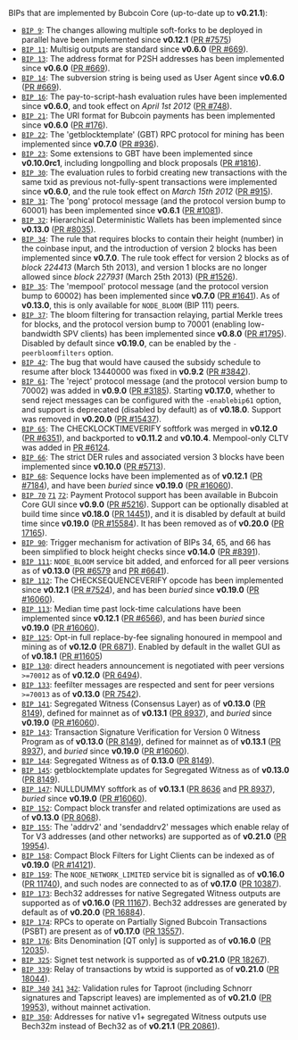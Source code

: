 BIPs that are implemented by Bubcoin Core (up-to-date up to **v0.21.1**):

* [`BIP 9`](https://github.com/bubcoin/bips/blob/master/bip-0009.mediawiki): The changes allowing multiple soft-forks to be deployed in parallel have been implemented since **v0.12.1**  ([PR #7575](https://github.com/bubcoin/bubcoin/pull/7575))
* [`BIP 11`](https://github.com/bubcoin/bips/blob/master/bip-0011.mediawiki): Multisig outputs are standard since **v0.6.0** ([PR #669](https://github.com/bubcoin/bubcoin/pull/669)).
* [`BIP 13`](https://github.com/bubcoin/bips/blob/master/bip-0013.mediawiki): The address format for P2SH addresses has been implemented since **v0.6.0** ([PR #669](https://github.com/bubcoin/bubcoin/pull/669)).
* [`BIP 14`](https://github.com/bubcoin/bips/blob/master/bip-0014.mediawiki): The subversion string is being used as User Agent since **v0.6.0** ([PR #669](https://github.com/bubcoin/bubcoin/pull/669)).
* [`BIP 16`](https://github.com/bubcoin/bips/blob/master/bip-0016.mediawiki): The pay-to-script-hash evaluation rules have been implemented since **v0.6.0**, and took effect on *April 1st 2012* ([PR #748](https://github.com/bubcoin/bubcoin/pull/748)).
* [`BIP 21`](https://github.com/bubcoin/bips/blob/master/bip-0021.mediawiki): The URI format for Bubcoin payments has been implemented since **v0.6.0** ([PR #176](https://github.com/bubcoin/bubcoin/pull/176)).
* [`BIP 22`](https://github.com/bubcoin/bips/blob/master/bip-0022.mediawiki): The 'getblocktemplate' (GBT) RPC protocol for mining has been implemented since **v0.7.0** ([PR #936](https://github.com/bubcoin/bubcoin/pull/936)).
* [`BIP 23`](https://github.com/bubcoin/bips/blob/master/bip-0023.mediawiki): Some extensions to GBT have been implemented since **v0.10.0rc1**, including longpolling and block proposals ([PR #1816](https://github.com/bubcoin/bubcoin/pull/1816)).
* [`BIP 30`](https://github.com/bubcoin/bips/blob/master/bip-0030.mediawiki): The evaluation rules to forbid creating new transactions with the same txid as previous not-fully-spent transactions were implemented since **v0.6.0**, and the rule took effect on *March 15th 2012* ([PR #915](https://github.com/bubcoin/bubcoin/pull/915)).
* [`BIP 31`](https://github.com/bubcoin/bips/blob/master/bip-0031.mediawiki): The 'pong' protocol message (and the protocol version bump to 60001) has been implemented since **v0.6.1** ([PR #1081](https://github.com/bubcoin/bubcoin/pull/1081)).
* [`BIP 32`](https://github.com/bubcoin/bips/blob/master/bip-0032.mediawiki): Hierarchical Deterministic Wallets has been implemented since **v0.13.0** ([PR #8035](https://github.com/bubcoin/bubcoin/pull/8035)).
* [`BIP 34`](https://github.com/bubcoin/bips/blob/master/bip-0034.mediawiki): The rule that requires blocks to contain their height (number) in the coinbase input, and the introduction of version 2 blocks has been implemented since **v0.7.0**. The rule took effect for version 2 blocks as of *block 224413* (March 5th 2013), and version 1 blocks are no longer allowed since *block 227931* (March 25th 2013) ([PR #1526](https://github.com/bubcoin/bubcoin/pull/1526)).
* [`BIP 35`](https://github.com/bubcoin/bips/blob/master/bip-0035.mediawiki): The 'mempool' protocol message (and the protocol version bump to 60002) has been implemented since **v0.7.0** ([PR #1641](https://github.com/bubcoin/bubcoin/pull/1641)). As of **v0.13.0**, this is only available for `NODE_BLOOM` (BIP 111) peers.
* [`BIP 37`](https://github.com/bubcoin/bips/blob/master/bip-0037.mediawiki): The bloom filtering for transaction relaying, partial Merkle trees for blocks, and the protocol version bump to 70001 (enabling low-bandwidth SPV clients) has been implemented since **v0.8.0** ([PR #1795](https://github.com/bubcoin/bubcoin/pull/1795)). Disabled by default since **v0.19.0**, can be enabled by the `-peerbloomfilters` option.
* [`BIP 42`](https://github.com/bubcoin/bips/blob/master/bip-0042.mediawiki): The bug that would have caused the subsidy schedule to resume after block 13440000 was fixed in **v0.9.2** ([PR #3842](https://github.com/bubcoin/bubcoin/pull/3842)).
* [`BIP 61`](https://github.com/bubcoin/bips/blob/master/bip-0061.mediawiki): The 'reject' protocol message (and the protocol version bump to 70002) was added in **v0.9.0** ([PR #3185](https://github.com/bubcoin/bubcoin/pull/3185)). Starting **v0.17.0**, whether to send reject messages can be configured with the `-enablebip61` option, and support is deprecated (disabled by default) as of **v0.18.0**. Support was removed in **v0.20.0** ([PR #15437](https://github.com/bubcoin/bubcoin/pull/15437)).
* [`BIP 65`](https://github.com/bubcoin/bips/blob/master/bip-0065.mediawiki): The CHECKLOCKTIMEVERIFY softfork was merged in **v0.12.0** ([PR #6351](https://github.com/bubcoin/bubcoin/pull/6351)), and backported to **v0.11.2** and **v0.10.4**. Mempool-only CLTV was added in [PR #6124](https://github.com/bubcoin/bubcoin/pull/6124).
* [`BIP 66`](https://github.com/bubcoin/bips/blob/master/bip-0066.mediawiki): The strict DER rules and associated version 3 blocks have been implemented since **v0.10.0** ([PR #5713](https://github.com/bubcoin/bubcoin/pull/5713)).
* [`BIP 68`](https://github.com/bubcoin/bips/blob/master/bip-0068.mediawiki): Sequence locks have been implemented as of **v0.12.1**  ([PR #7184](https://github.com/bubcoin/bubcoin/pull/7184)), and have been *buried* since **v0.19.0** ([PR #16060](https://github.com/bubcoin/bubcoin/pull/16060)).
* [`BIP 70`](https://github.com/bubcoin/bips/blob/master/bip-0070.mediawiki) [`71`](https://github.com/bubcoin/bips/blob/master/bip-0071.mediawiki) [`72`](https://github.com/bubcoin/bips/blob/master/bip-0072.mediawiki):
  Payment Protocol support has been available in Bubcoin Core GUI since **v0.9.0** ([PR #5216](https://github.com/bubcoin/bubcoin/pull/5216)).
  Support can be optionally disabled at build time since **v0.18.0** ([PR 14451](https://github.com/bubcoin/bubcoin/pull/14451)),
  and it is disabled by default at build time since **v0.19.0** ([PR #15584](https://github.com/bubcoin/bubcoin/pull/15584)).
  It has been removed as of **v0.20.0** ([PR 17165](https://github.com/bubcoin/bubcoin/pull/17165)).
* [`BIP 90`](https://github.com/bubcoin/bips/blob/master/bip-0090.mediawiki): Trigger mechanism for activation of BIPs 34, 65, and 66 has been simplified to block height checks since **v0.14.0** ([PR #8391](https://github.com/bubcoin/bubcoin/pull/8391)).
* [`BIP 111`](https://github.com/bubcoin/bips/blob/master/bip-0111.mediawiki): `NODE_BLOOM` service bit added, and enforced for all peer versions as of **v0.13.0** ([PR #6579](https://github.com/bubcoin/bubcoin/pull/6579) and [PR #6641](https://github.com/bubcoin/bubcoin/pull/6641)).
* [`BIP 112`](https://github.com/bubcoin/bips/blob/master/bip-0112.mediawiki): The CHECKSEQUENCEVERIFY opcode has been implemented since **v0.12.1** ([PR #7524](https://github.com/bubcoin/bubcoin/pull/7524)), and has been *buried* since **v0.19.0** ([PR #16060](https://github.com/bubcoin/bubcoin/pull/16060)).
* [`BIP 113`](https://github.com/bubcoin/bips/blob/master/bip-0113.mediawiki): Median time past lock-time calculations have been implemented since **v0.12.1** ([PR #6566](https://github.com/bubcoin/bubcoin/pull/6566)), and has been *buried* since **v0.19.0** ([PR #16060](https://github.com/bubcoin/bubcoin/pull/16060)).
* [`BIP 125`](https://github.com/bubcoin/bips/blob/master/bip-0125.mediawiki): Opt-in full replace-by-fee signaling honoured in mempool and mining as of **v0.12.0** ([PR 6871](https://github.com/bubcoin/bubcoin/pull/6871)). Enabled by default in the wallet GUI as of **v0.18.1** ([PR #11605](https://github.com/bubcoin/bubcoin/pull/11605))
* [`BIP 130`](https://github.com/bubcoin/bips/blob/master/bip-0130.mediawiki): direct headers announcement is negotiated with peer versions `>=70012` as of **v0.12.0** ([PR 6494](https://github.com/bubcoin/bubcoin/pull/6494)).
* [`BIP 133`](https://github.com/bubcoin/bips/blob/master/bip-0133.mediawiki): feefilter messages are respected and sent for peer versions `>=70013` as of **v0.13.0** ([PR 7542](https://github.com/bubcoin/bubcoin/pull/7542)).
* [`BIP 141`](https://github.com/bubcoin/bips/blob/master/bip-0141.mediawiki): Segregated Witness (Consensus Layer) as of **v0.13.0** ([PR 8149](https://github.com/bubcoin/bubcoin/pull/8149)), defined for mainnet as of **v0.13.1** ([PR 8937](https://github.com/bubcoin/bubcoin/pull/8937)), and *buried* since **v0.19.0** ([PR #16060](https://github.com/bubcoin/bubcoin/pull/16060)).
* [`BIP 143`](https://github.com/bubcoin/bips/blob/master/bip-0143.mediawiki): Transaction Signature Verification for Version 0 Witness Program as of **v0.13.0** ([PR 8149](https://github.com/bubcoin/bubcoin/pull/8149)), defined for mainnet as of **v0.13.1** ([PR 8937](https://github.com/bubcoin/bubcoin/pull/8937)), and *buried* since **v0.19.0** ([PR #16060](https://github.com/bubcoin/bubcoin/pull/16060)).
* [`BIP 144`](https://github.com/bubcoin/bips/blob/master/bip-0144.mediawiki): Segregated Witness as of **0.13.0** ([PR 8149](https://github.com/bubcoin/bubcoin/pull/8149)).
* [`BIP 145`](https://github.com/bubcoin/bips/blob/master/bip-0145.mediawiki): getblocktemplate updates for Segregated Witness as of **v0.13.0** ([PR 8149](https://github.com/bubcoin/bubcoin/pull/8149)).
* [`BIP 147`](https://github.com/bubcoin/bips/blob/master/bip-0147.mediawiki): NULLDUMMY softfork as of **v0.13.1** ([PR 8636](https://github.com/bubcoin/bubcoin/pull/8636) and [PR 8937](https://github.com/bubcoin/bubcoin/pull/8937)), *buried* since **v0.19.0** ([PR #16060](https://github.com/bubcoin/bubcoin/pull/16060)).
* [`BIP 152`](https://github.com/bubcoin/bips/blob/master/bip-0152.mediawiki): Compact block transfer and related optimizations are used as of **v0.13.0** ([PR 8068](https://github.com/bubcoin/bubcoin/pull/8068)).
* [`BIP 155`](https://github.com/bubcoin/bips/blob/master/bip-0155.mediawiki): The 'addrv2' and 'sendaddrv2' messages which enable relay of Tor V3 addresses (and other networks) are supported as of **v0.21.0** ([PR 19954](https://github.com/bubcoin/bubcoin/pull/19954)).
* [`BIP 158`](https://github.com/bubcoin/bips/blob/master/bip-0158.mediawiki): Compact Block Filters for Light Clients can be indexed as of **v0.19.0** ([PR #14121](https://github.com/bubcoin/bubcoin/pull/14121)).
* [`BIP 159`](https://github.com/bubcoin/bips/blob/master/bip-0159.mediawiki): The `NODE_NETWORK_LIMITED` service bit is signalled as of **v0.16.0** ([PR 11740](https://github.com/bubcoin/bubcoin/pull/11740)), and such nodes are connected to as of **v0.17.0** ([PR 10387](https://github.com/bubcoin/bubcoin/pull/10387)).
* [`BIP 173`](https://github.com/bubcoin/bips/blob/master/bip-0173.mediawiki): Bech32 addresses for native Segregated Witness outputs are supported as of **v0.16.0** ([PR 11167](https://github.com/bubcoin/bubcoin/pull/11167)). Bech32 addresses are generated by default as of **v0.20.0** ([PR 16884](https://github.com/bubcoin/bubcoin/pull/16884)).
* [`BIP 174`](https://github.com/bubcoin/bips/blob/master/bip-0174.mediawiki): RPCs to operate on Partially Signed Bubcoin Transactions (PSBT) are present as of **v0.17.0** ([PR 13557](https://github.com/bubcoin/bubcoin/pull/13557)).
* [`BIP 176`](https://github.com/bubcoin/bips/blob/master/bip-0176.mediawiki): Bits Denomination [QT only] is supported as of **v0.16.0** ([PR 12035](https://github.com/bubcoin/bubcoin/pull/12035)).
* [`BIP 325`](https://github.com/bubcoin/bips/blob/master/bip-0325.mediawiki): Signet test network is supported as of **v0.21.0** ([PR 18267](https://github.com/bubcoin/bubcoin/pull/18267)).
* [`BIP 339`](https://github.com/bubcoin/bips/blob/master/bip-0339.mediawiki): Relay of transactions by wtxid is supported as of **v0.21.0** ([PR 18044](https://github.com/bubcoin/bubcoin/pull/18044)).
* [`BIP 340`](https://github.com/bubcoin/bips/blob/master/bip-0340.mediawiki) [`341`](https://github.com/bubcoin/bips/blob/master/bip-0341.mediawiki) [`342`](https://github.com/bubcoin/bips/blob/master/bip-0342.mediawiki): Validation rules for Taproot (including Schnorr signatures and Tapscript leaves) are implemented as of **v0.21.0** ([PR 19953](https://github.com/bubcoin/bubcoin/pull/19953)), without mainnet activation.
* [`BIP 350`](https://github.com/bubcoin/bips/blob/master/bip-0350.mediawiki): Addresses for native v1+ segregated Witness outputs use Bech32m instead of Bech32 as of **v0.21.1** ([PR 20861](https://github.com/bubcoin/bubcoin/pull/20861)).
